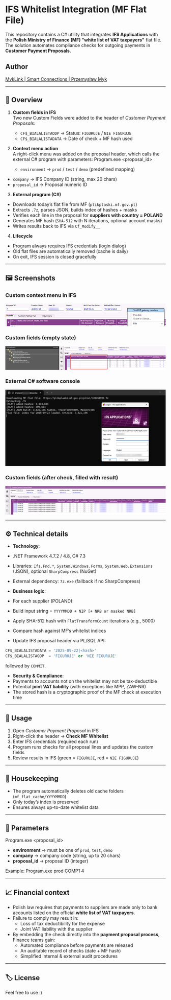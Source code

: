# IFS Whitelist Integration (MF Flat File)

This repository contains a C# utility that integrates **IFS Applications** with the **Polish Ministry of Finance (MF) "white list of VAT taxpayers"** flat file.  
The solution automates compliance checks for outgoing payments in **Customer Payment Proposals**.

## Author
[MykLink \| Smart Connections \| Przemysław Myk](https://myklink.pl/)

---

## 📖 Overview

1. **Custom fields in IFS**  
   Two new Custom Fields were added to the header of *Customer Payment Proposals*:
   - `CF$_BIALALISTAODP` → Status: `FIGURUJE` / `NIE FIGURUJE`  
   - `CF$_BIALALISTADATA` → Date of check + MF hash used  

2. **Context menu action**  
   A right-click menu was added on the proposal header, which calls the external C# program with parameters:
   Program.exe <environment> <company> <proposal_id>
   - `environment` → `prod` / `test` / `demo` (predefined mapping)  
- `company` → IFS Company ID (string, max 20 chars)  
- `proposal_id` → Proposal numeric ID  

3. **External program (C#)**  
- Downloads today’s flat file from MF (`plikplaski.mf.gov.pl`)  
- Extracts `.7z`, parses JSON, builds index of hashes + masks  
- Verifies each line in the proposal for **suppliers with country = POLAND**  
- Generates MF hash (`SHA-512` with N iterations, optional account masks)  
- Writes results back to IFS via `Cf_Modify__`  

4. **Lifecycle**  
- Program always requires IFS credentials (login dialog)  
- Old flat files are automatically removed (cache is daily)  
- On exit, IFS session is closed gracefully

---

## 🖼 Screenshots

### Custom context menu in IFS
![IFS Custom Menu](ifs_whitelist_custom_menu.png)

### Custom fields (empty state)
![Custom Fields - Empty](ifs_whitelist_nonfilled.png)

### External C# software console
![Console Software](ifs_whitelist_software.png)

### Custom fields (after check, filled with result)
![Custom Fields - Filled](ifs_whitelist_filled.png)

---

## ⚙️ Technical details

- **Technology**:  
- .NET Framework 4.7.2 / 4.8, C# 7.3  
- Libraries: `Ifs.Fnd.*`, `System.Windows.Forms`, `System.Web.Extensions` (JSON), optional `SharpCompress` (NuGet)  
- External dependency: `7z.exe` (fallback if no SharpCompress)  

- **Business logic**:  
- For each supplier (POLAND):  
 - Build input string = `YYYYMMDD + NIP [+ NRB or masked NRB]`  
 - Apply SHA-512 hash with `FlatTransformCount` iterations (e.g., 5000)  
 - Compare hash against MF’s whitelist indices  
- Update IFS proposal header via PL/SQL API:  
 ```sql
 CF$_BIALALISTADATA = '2025-09-22|<hash>'
 CF$_BIALALISTAODP  = 'FIGURUJE' or 'NIE FIGURUJE'
 ```
 followed by `COMMIT`.

- **Security & Compliance**:  
- Payments to accounts not on the whitelist may not be tax-deductible  
- Potential **joint VAT liability** (with exceptions like MPP, ZAW-NR)  
- The stored hash is a cryptographic proof of the MF check at execution time  

---

## 🚀 Usage

1. Open *Customer Payment Proposal* in IFS  
2. Right-click the header → **Check MF Whitelist**  
3. Enter IFS credentials (required each run)  
4. Program runs checks for all proposal lines and updates the custom fields  
5. Review results in IFS (green = `FIGURUJE`, red = `NIE FIGURUJE`)

---

## 🧹 Housekeeping

- The program automatically deletes old cache folders (`mf_flat_cache/YYYYMMDD`)  
- Only today’s index is preserved  
- Ensures always up-to-date whitelist data  

---

## 📌 Parameters
Program.exe <environment> <company> <proposal_id>

- **environment** → must be one of `prod`, `test`, `demo`  
- **company** → company code (string, up to 20 chars)  
- **proposal_id** → proposal ID (integer)

Example:
Program.exe prod COMP1 4



---

## 📈 Financial context

- Polish law requires that payments to suppliers are made only to bank accounts listed on the official **white list of VAT taxpayers**.  
- Failure to comply may result in:
  - Loss of tax deductibility for the expense  
  - Joint VAT liability with the supplier  
- By embedding the check directly into the **payment proposal process**, Finance teams gain:
  - Automated compliance before payments are released  
  - An auditable record of checks (date + MF hash)  
  - Simplified internal & external audit procedures  

---

## 🏷 License

Feel free to use :)


